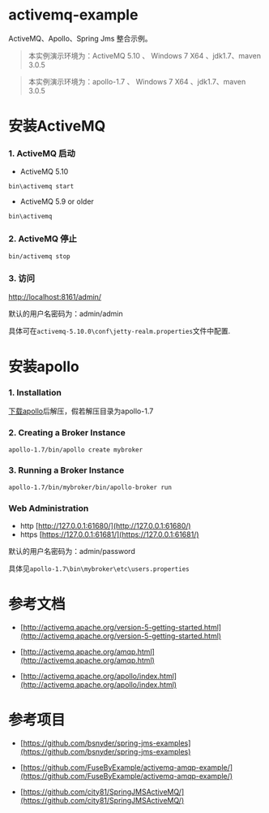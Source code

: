 activemq-example
================

ActiveMQ、Apollo、Spring Jms 整合示例。


> 本实例演示环境为：ActiveMQ 5.10 、 Windows 7 X64 、jdk1.7、maven 3.0.5

> 本实例演示环境为：apollo-1.7 、 Windows 7 X64 、jdk1.7、maven 3.0.5


# 安装ActiveMQ

### 1. ActiveMQ 启动

* ActiveMQ 5.10

```
bin\activemq start
```

* ActiveMQ 5.9 or older

```bash
bin\activemq
```

### 2. ActiveMQ 停止

```bash
bin/activemq stop
```

### 3. 访问

[http://localhost:8161/admin/](http://localhost:8161/admin/)

默认的用户名密码为：admin/admin

具体可在`activemq-5.10.0\conf\jetty-realm.properties`文件中配置.


# 安装apollo

### 1. Installation

[下载apollo](http://www.apache.org/dyn/closer.cgi?path=activemq/activemq-apollo/1.7/apache-apollo-1.7-windows-distro.zip)后解压，假若解压目录为apollo-1.7

### 2. Creating a Broker Instance

```bash
apollo-1.7/bin/apollo create mybroker
```

### 3. Running a Broker Instance

```bash
apollo-1.7/bin/mybroker/bin/apollo-broker run
```

### Web Administration

* http [http://127.0.0.1:61680/](http://127.0.0.1:61680/)
* https [https://127.0.0.1:61681/](https://127.0.0.1:61681/)

默认的用户名密码为：admin/password

具体见`apollo-1.7\bin\mybroker\etc\users.properties`


# 参考文档

* [http://activemq.apache.org/version-5-getting-started.html](http://activemq.apache.org/version-5-getting-started.html)

* [http://activemq.apache.org/amqp.html](http://activemq.apache.org/amqp.html)

* [http://activemq.apache.org/apollo/index.html](http://activemq.apache.org/apollo/index.html)

# 参考项目

* [https://github.com/bsnyder/spring-jms-examples](https://github.com/bsnyder/spring-jms-examples)

* [https://github.com/FuseByExample/activemq-amqp-example/](https://github.com/FuseByExample/activemq-amqp-example/)

* [https://github.com/city81/SpringJMSActiveMQ/](https://github.com/city81/SpringJMSActiveMQ/)

